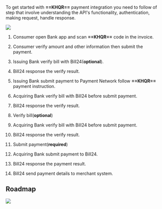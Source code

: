 
To get started with **==KHQR==** payment integration you need to follow of step that involve understanding the API's functionality, authentication, making request, handle response.


![](https://files.gitbook.com/v0/b/gitbook-x-prod.appspot.com/o/spaces%2FcjUxrV0MGUtgNMQS2hBJ%2Fuploads%2F9OWc1BKQsiR8LuRosCTS%2FKHQR%20Workflow%20Diagram%20v3.jpg?alt=media&token=f41eec7a-83d4-46f6-9b57-bb9723178483)




1. Consumer open Bank app and scan **==KHQR==** code in the invoice.

2. Consumer verify amount and other information then submit the payment.

3. Issuing Bank verify bill with Bill24(**optional**).

4. Bill24 response the verify result.

5. Issuing Bank submit payment to Payment Network follow **==KHQR==** payment instruction.

6. Acquiring Bank verify bill with Bill24 before submit payment.

7. Bill24 response the verify result.

8. Verify bill(**optional**)

9. Acquiring Bank verify bill with Bill24 before submit payment.

10. Bill24 response the verify result.

11. Submit payment(**required**)

12. Acquiring Bank submit payment to Bill24.

13. Bill24 response the payment result.

14. Bill24 send payment details to merchant system.

<h2>Roadmap</h2>

![](https://files.gitbook.com/v0/b/gitbook-x-prod.appspot.com/o/spaces%2FcjUxrV0MGUtgNMQS2hBJ%2Fuploads%2FwkSc0EE9BBtjhLQf5oJO%2FUntitledroadmap.jpg?alt=media&token=882f3544-f0c9-4663-8341-37353b4b6af4)